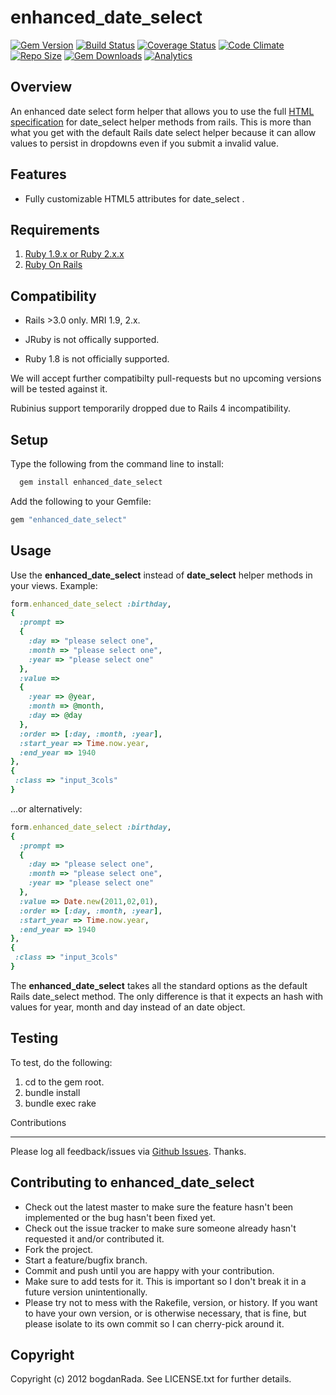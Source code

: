 enhanced_date_select
====================

[![Gem Version](https://badge.fury.io/rb/enhanced_date_select.svg)](http://badge.fury.io/rb/enhanced_date_select) [![Build Status](https://travis-ci.org/bogdanRada/enhanced_date_select.png?branch=master,develop)](https://travis-ci.org/bogdanRada/enhanced_date_select) [![Coverage Status](https://coveralls.io/repos/bogdanRada/enhanced_date_select/badge.svg?branch=master)](https://coveralls.io/r/bogdanRada/enhanced_date_select?branch=master) [![Code Climate](https://codeclimate.com/github/bogdanRada/enhanced_date_select/badges/gpa.svg)](https://codeclimate.com/github/bogdanRada/enhanced_date_select) [![Repo Size](https://reposs.herokuapp.com/?path=bogdanRada/enhanced_date_select)](https://github.com/bogdanRada/enhanced_date_select) [![Gem Downloads](https://ruby-gem-downloads-badge.herokuapp.com/enhanced_date_select?type=total)](https://github.com/bogdanRada/enhanced_date_select) [![Analytics](https://ga-beacon.appspot.com/UA-72570203-1/bogdanRada/enhanced_date_select)](https://github.com/bogdanRada/enhanced_date_select)

Overview
--------

An enhanced date select form helper that allows you to use the full [HTML specification](http://www.w3.org/TR/html5) for date_select helper methods from rails. This is more than what you get with the default Rails date select helper because it can allow values to persist in dropdowns even if you submit a invalid value.

Features
--------

-	Fully customizable HTML5 attributes for date_select .

Requirements
------------

1.	[Ruby 1.9.x or Ruby 2.x.x](http://www.ruby-lang.org)
2.	[Ruby On Rails](http://rubyonrails.org)

Compatibility
-------------

-	Rails >3.0 only. MRI 1.9, 2.x.

-	JRuby is not offically supported.

-	Ruby 1.8 is not officially supported.

We will accept further compatibilty pull-requests but no upcoming versions will be tested against it.

Rubinius support temporarily dropped due to Rails 4 incompatibility.

Setup
-----

Type the following from the command line to install:

```ruby
  gem install enhanced_date_select
```

Add the following to your Gemfile:

```ruby
gem "enhanced_date_select"
```

Usage
-----

Use the **enhanced_date_select** instead of **date_select** helper methods in your views. Example:

```ruby
form.enhanced_date_select :birthday,
{
  :prompt =>
  {
    :day => "please select one",
    :month => "please select one",
    :year => "please select one"
  },
  :value =>
  {
    :year => @year,
    :month => @month,
    :day => @day
  },
  :order => [:day, :month, :year],
  :start_year => Time.now.year,
  :end_year => 1940
},
{
 :class => "input_3cols"
}
```

...or alternatively:

```ruby
form.enhanced_date_select :birthday,
{
  :prompt =>
  {
    :day => "please select one",
    :month => "please select one",
    :year => "please select one"
  },
  :value => Date.new(2011,02,01),
  :order => [:day, :month, :year],
  :start_year => Time.now.year,
  :end_year => 1940
},
{
 :class => "input_3cols"
}
```

The **enhanced_date_select** takes all the standard options as the default Rails date_select method. The only difference is that it expects an hash with values for year, month and day instead of an date object.

Testing
-------

To test, do the following:

1.	cd to the gem root.
2.	bundle install
3.	bundle exec rake

Contributions

---

Please log all feedback/issues via [Github Issues](http://github.com/bogdanRada/enhanced_date_select/issues). Thanks.

Contributing to enhanced_date_select
------------------------------------

-	Check out the latest master to make sure the feature hasn't been implemented or the bug hasn't been fixed yet.
-	Check out the issue tracker to make sure someone already hasn't requested it and/or contributed it.
-	Fork the project.
-	Start a feature/bugfix branch.
-	Commit and push until you are happy with your contribution.
-	Make sure to add tests for it. This is important so I don't break it in a future version unintentionally.
-	Please try not to mess with the Rakefile, version, or history. If you want to have your own version, or is otherwise necessary, that is fine, but please isolate to its own commit so I can cherry-pick around it.

Copyright
---------

Copyright (c) 2012 bogdanRada. See LICENSE.txt for further details.

